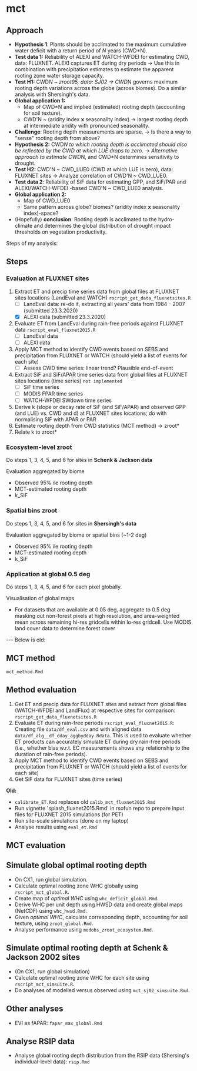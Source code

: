 # mct

## Approach

- **Hypothesis 1**: Plants should be acclimated to the maximum cumulative water deficit with a return period of *N* years (CWD*N).
- **Test data 1:** Reliability of ALEXI and WATCH-WFDEI for estimating CWD, data: FLUXNET. ALEXI captures ET during dry periods → Use this in combination with precipitation estimates to estimate the apparent rooting zone water storage capacity.
- **Test H1:** CWD*N ~ zroot95, data: SJ02 → CWD*N governs maximum rooting depth variations across the globe (across biomes). Do a similar analysis with Shersingh's data.
- **Global application 1:**
    - Map of CWD*N and implied (estimated) rooting depth (accounting for soil texture).
    - CWD'N ~ (aridity index **x** seasonality index) → largest rooting depth at intermediate aridity with pronounced seasonality.
- **Challenge**: Rooting depth measurements are sparse. → Is there a way to "sense" rooting depth from above?
- **Hypothesis 2:** CWD*N to which rooting depth is acclimated should also be reflected by the CWD at which LUE drops to zero. → Alternative approach to estimate CWD*N, and CWD*N determines sensitivity to drought.
- **Test H2:** CWD'N ~ CWD_LUE0 (CWD at which LUE is zero), data: FLUXNET sites → Analyze correlation of CWD'N ~ CWD_LUE0.
- **Test data 2**: Reliability of SiF data for estimating GPP, and SiF/PAR and ALEXI/WATCH-WFDEI -based CWD'N ~ CWD_LUE0 analysis.
- **Global application 2:**
    - Map of CWD_LUE0
    - Same pattern across globe? biomes? (aridity index **x** seasonality index)-space?
- (Hopefully) **conclusion**: Rooting depth is acclimated to the hydro-climate and determines the global distribution of drought impact thresholds on vegetation productivity.


Steps of my analysis:

## Steps

### Evaluation at FLUXNET sites

1. Extract ET and precip time series data from global files at FLUXNET sites locations (LandEval and WATCH) `rscript_get_data_fluxnetsites.R`
    - [ ]  LandEval data: re-do it, extracting all years' data from 1984 - 2007 (submitted 23.3.2020)
    - [x]  ALEXI data (submitted 23.3.2020)
2. Evaluate ET from LandEval during rain-free periods against FLUXNET data `rscript_eval_fluxnet2015.R`
    - [ ]  LandEval data
    - [ ]  ALEXI data
3. Apply MCT method to identify CWD events based on SEBS and precipitation from FLUXNET or WATCH (should yield a list of events for each site)
    - [ ]  Assess CWD time series: linear trend? Plausible end-of-event
4. Extract SiF and SiF/APAR time series data from global files at FLUXNET sites locations (time series) `not implemented`
    - [ ]  SiF time series
    - [ ]  MODIS FPAR time series
    - [ ]  WATCH-WFDEI SWdown time series
5. Derive k (slope or decay rate of SiF (and SiF/APAR) and observed GPP (and LUE) vs. CWD and d) at FLUXNET sites locations; do with normalising SiF with APAR or PAR
6. Estimate rooting depth from CWD statistics (MCT method) → zroot*
7. Relate k to zroot*

### Ecosystem-level zroot

Do steps 1, 3, 4, 5, and 6 for sites in **Schenk & Jackson data**

Evaluation aggregated by biome

- Observed 95% ile rooting depth
- MCT-estimated rooting depth
- k_SiF

### Spatial bins zroot

Do steps 1, 3, 4, 5, and 6 for sites in **Shersingh's data**

Evaluation aggregated by biome or spatial bins (~1-2 deg)

- Observed 95% ile rooting depth
- MCT-estimated rooting depth
- k_SiF

### Application at global 0.5 deg

Do steps 1, 3, 4, 5, and 6 for each pixel globally.

Visualisation of global maps

- For datasets that are available at 0.05 deg, aggregate to 0.5 deg masking out non-forest pixels at high resolution, and area-weighted mean across remaining hi-res gridcells within lo-res gridcell. Use MODIS land cover data to determine forest cover



--- Below is old:

## MCT method

`mct_method.Rmd`

## Method evaluation



1. Get ET and precip data for FLUXNET sites and extract from global files (WATCH-WFDEI and LandFlux) at respective sites for comparison: `rscript_get_data_fluxnetsites.R`
2. Evaluate ET during rain-free periods `rscript_eval_fluxnet2015.R`: Creating file `data/df_eval.csv` and with aligned data `data/df_alg__df_dday_aggbydday.Rdata`. This is used to evaluate whether ET products can accurately simulate ET during dry rain-free periods (i.e., whether bias w.r.t. EC measurements shows any relationship to the duration of rain-free periods).
3. Apply MCT method to identify CWD events based on SEBS and precipitation from FLUXNET or WATCH (should yield a list of events for each site)
4. Get SiF data for FLUXNET sites (time series)

**Old:**
- `calibrate_ET.Rmd` replaces old `calib_mct_fluxnet2015.Rmd`
- Run vignette 'splash_fluxnet2015.Rmd' in rsofun repo to prepare input files for FLUXNET 2015 simulations (for PET)
- Run site-scale simulations (done on my laptop)
- Analyse results using `eval_et.Rmd`


## MCT evaluation

## Simulate global optimal rooting depth

- On CX1, run global simulation.
- Calculate optimal rooting zone WHC globally using `rscript_mct_global.R`.
- Create map of *optimal WHC* using `whc_deficit_global.Rmd`.
- Derive WHC per unit depth using HWSD data and create global maps (NetCDF) using `whc_hwsd.Rmd`.
- Given *optimal WHC*, calculate corresponding depth, accounting for soil texture, using `zroot_global.Rmd`.
- Analyse performance using `modobs_zroot_ecosystem.Rmd`.

## Simulate optimal rooting depth at Schenk & Jackson 2002 sites

- (On CX1, run global simulation)
- Calculate optimal rooting zone WHC for each site using `rscript_mct_simsuite.R`.
- Do analyses of modelled versus observed using `mct_sj02_simsuite.Rmd`.

## Other analyses

- EVI as fAPAR: `fapar_max_global.Rmd`

## Analyse RSIP data

- Analyse global rooting depth distribution from the RSIP data (Shersing's individual-level data): `rsip.Rmd`



